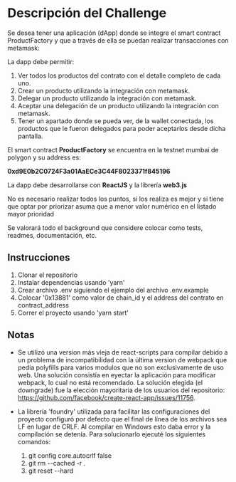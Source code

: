 # Descripción del Challenge

Se desea tener una aplicación (dApp) donde se integre el smart contract ProductFactory y que a través de ella se puedan realizar transacciones con metamask:

La dapp debe permitir:

1. Ver todos los productos del contrato con el detalle completo de cada uno.
2. Crear un producto utilizando la integración con metamask.
3. Delegar un producto utilizando la integración con metamask.
4. Aceptar una delegación de un producto utilizando la integración con metamask.
5. Tener un apartado donde se pueda ver, de la wallet conectada, los productos que le fueron delegados para poder aceptarlos desde dicha pantalla.

El smart contract **ProductFactory** se encuentra en la testnet mumbai de polygon y su address es:

**0xd9E0b2C0724F3a01AaECe3C44F8023371f845196**

La dapp debe desarrollarse con **ReactJS** y la librería **web3.js**

No es necesario realizar todos los puntos, si los realiza es mejor y si tiene que optar por priorizar asuma que a menor valor numérico en el listado mayor prioridad

Se valorará todo el background que considere colocar como tests, readmes, documentación, etc.

## Instrucciones

1. Clonar el repositorio
2. Instalar dependencias usando 'yarn'
3. Crear archivo .env siguiendo el ejemplo del archivo .env.example
4. Colocar '0x13881' como valor de chain_id y el address del contrato en contract_address
5. Correr el proyecto usando 'yarn start'

## Notas

- Se utilizó una version más vieja de react-scripts para compilar debido a un problema de incompatibilidad con la última version de webpack que pedía polyfills para varios modulos que no son exclusivamente de uso web. Una solución consistía en eyectar la aplicación para modificar webpack, lo cual no está recomendado. La solución elegida (el downgrade) fue la elección mayoritaria de los usuarios del repositorio: https://github.com/facebook/create-react-app/issues/11756.

- La librería 'foundry' utilizada para facilitar las configuraciones del proyecto configuró por defecto que el final de línea de los archivos sea LF en lugar de CRLF. Al compilar en Windows esto daba error y la compilación se detenía. Para solucionarlo ejecuté los siguientes comandos:

  1. git config core.autocrlf false
  2. git rm --cached -r .
  3. git reset --hard